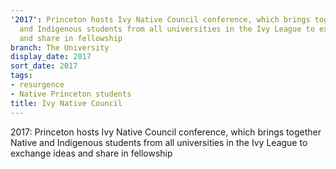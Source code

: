 ```yaml
---
'2017': Princeton hosts Ivy Native Council conference, which brings together Native
  and Indigenous students from all universities in the Ivy League to exchange ideas
  and share in fellowship
branch: The University
display_date: 2017
sort_date: 2017
tags:
- resurgence
- Native Princeton students
title: Ivy Native Council
---
```


2017: Princeton hosts Ivy Native Council conference, which brings together Native and Indigenous students from all universities in the Ivy League to exchange ideas and share in fellowship